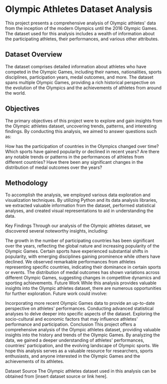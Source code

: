 
# Olympic Athletes Dataset Analysis
This project presents a comprehensive analysis of Olympic athletes' data from the inception of the modern Olympics until the 2016 Olympic Games. The dataset used for this analysis includes a wealth of information about the participating athletes, their performances, and various other attributes.

## Dataset Overview
The dataset comprises detailed information about athletes who have competed in the Olympic Games, including their names, nationalities, sports disciplines, participation years, medal outcomes, and more. The dataset spans multiple Olympic Games, providing a rich historical perspective on the evolution of the Olympics and the achievements of athletes from around the world.

## Objectives
The primary objectives of this project were to explore and gain insights from the Olympic athletes dataset, uncovering trends, patterns, and interesting findings. By conducting this analysis, we aimed to answer questions such as:

How has the participation of countries in the Olympics changed over time?
Which sports have gained popularity or declined in recent years?
Are there any notable trends or patterns in the performances of athletes from different countries?
Have there been any significant changes in the distribution of medal outcomes over the years?
## Methodology
To accomplish the analysis, we employed various data exploration and visualization techniques. By utilizing Python and its data analysis libraries, we extracted valuable information from the dataset, performed statistical analyses, and created visual representations to aid in understanding the data.

Key Findings
Through our analysis of the Olympic athletes dataset, we discovered several noteworthy insights, including:

The growth in the number of participating countries has been significant over the years, reflecting the global nature and increasing popularity of the Olympic Games.
Certain sports have experienced substantial shifts in popularity, with emerging disciplines gaining prominence while others have declined.
We observed remarkable performances from athletes representing specific countries, indicating their dominance in certain sports or events.
The distribution of medal outcomes has shown variations across different Olympic Games, suggesting changes in competitive dynamics and sporting achievements.
Future Work
While this analysis provides valuable insights into the Olympic athletes dataset, there are numerous opportunities for further exploration. Future work could involve:

Incorporating more recent Olympic Games data to provide an up-to-date perspective on athletes' performances.
Conducting advanced statistical analyses to delve deeper into specific aspects of the dataset.
Exploring the socio-cultural and economic factors that may influence athletes' performance and participation.
Conclusion
This project offers a comprehensive analysis of the Olympic athletes dataset, providing valuable insights into the history and trends of the Olympic Games. By analyzing the data, we gained a deeper understanding of athletes' performances, countries' participation, and the evolving landscape of Olympic sports. We hope this analysis serves as a valuable resource for researchers, sports enthusiasts, and anyone interested in the Olympic Games and the achievements of its athletes.

Dataset Source
The Olympic athletes dataset used in this analysis can be obtained from [insert dataset source or link here].

